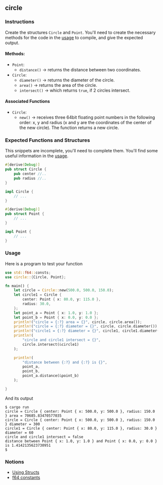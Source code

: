## circle

### Instructions

Create the structures `Circle` and `Point`. You'll need to create the necessary methods for the code in the [usage](#usage) to compile, and give the expected output.

#### Methods:

- `Point`:
  - `distance()` -> returns the distance between two coordinates.
- `Circle`:
  - `diameter()` -> returns the diameter of the circle.
  - `area()` -> returns the area of the circle.
  - `intersect()` -> which returns `true`, if 2 circles intersect.

#### Associated Functions

- `Circle`:
  - `new()` -> receives three 64bit floating point numbers in the following order: x, y and radius (x and y are the coordinates of the center of the new circle). The function returns a new circle.

### Expected Functions and Structures

This snippets are incomplete, you'll need to complete them. You'll find some useful information in the [usage](#usage).

```rust
#[derive(Debug)]
pub struct Circle {
	pub center //..
	pub radius //..
}

impl Circle {
    // ...
}

#[derive(Debug)]
pub struct Point {
    // ...
}

impl Point {
    // ...
}
```

### Usage

Here is a program to test your function

```rust
use std::f64::consts;
use circle::{Circle, Point};

fn main() {
	let circle = Circle::new(500.0, 500.0, 150.0);
	let circle1 = Circle {
		center: Point { x: 80.0, y: 115.0 },
		radius: 30.0,
	};
	let point_a = Point { x: 1.0, y: 1.0 };
	let point_b = Point { x: 0.0, y: 0.0 };
	println!("circle = {:?} area = {}", circle, circle.area());
	println!("circle = {:?} diameter = {}", circle, circle.diameter());
	println!("circle1 = {:?} diameter = {}", circle1, circle1.diameter());
	println!(
		"circle and circle1 intersect = {}",
		circle.intersect(&circle1)
	);

	println!(
		"distance between {:?} and {:?} is {}",
		point_a,
		point_b,
		point_a.distance(&point_b)
	);

}
```

And its output

```console
$ cargo run
circle = Circle { center: Point { x: 500.0, y: 500.0 }, radius: 150.0 } area = 70685.83470577035
circle = Circle { center: Point { x: 500.0, y: 500.0 }, radius: 150.0 } diameter = 300
circle1 = Circle { center: Point { x: 80.0, y: 115.0 }, radius: 30.0 } diameter = 60
circle and circle1 intersect = false
distance between Point { x: 1.0, y: 1.0 } and Point { x: 0.0, y: 0.0 } is 1.4142135623730951
$
```

### Notions

- [Using Structs](https://doc.rust-lang.org/book/ch05-00-structs.html)
- [f64 constants](https://doc.rust-lang.org/std/f64/consts/index.html)
